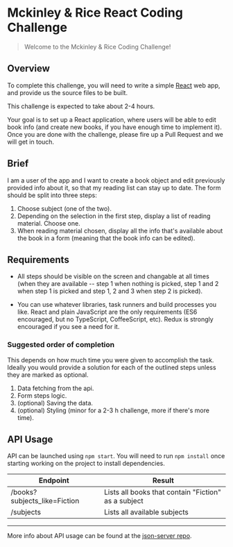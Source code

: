 # Mckinley & Rice React Coding Challenge

> Welcome to the Mckinley & Rice Coding Challenge!


## Overview

To complete this challenge, you will need to write a simple [React](https://facebook.github.io/react/) web app, and provide us the source files to be built.


This challenge is expected to take about 2-4 hours.


Your goal is to set up a React application, where users will be able to edit book info (and create new books, if you have enough time to implement it). Once you are done with the challenge, please fire up a
Pull Request and we will get in touch.

## Brief

I am a user of the app and I want to create a book object and edit previously provided info about it, so that my reading list can stay up to date. The form should be split into three steps:

1.  Choose subject (one of the two).
2.  Depending on the selection in the first step, display a list of reading material. Choose one.
3.  When reading material chosen, display all the info that's available about the book in a form (meaning that the book info can be edited).

## Requirements

*   All steps should be visible on the screen and changable at all times (when they are available -- step 1 when nothing is picked, step 1     and 2 when step 1 is picked and step 1, 2 and 3 when step 2 is
    picked).

*   You can use whatever libraries, task runners and build processes you like. React and plain JavaScript are the only requirements (ES6 encouraged, but no TypeScript, CoffeeScript, etc). Redux is strongly
    encouraged if you see a need for it.

### Suggested order of completion

This depends on how much time you were given to accomplish the task. Ideally you would provide a solution for each of the outlined steps unless they are marked as optional.

1.  Data fetching from the api.
2.  Form steps logic.
3.  (optional) Saving the data.
4.  (optional) Styling (minor for a 2-3 h challenge, more if there's more time).

## API Usage

API can be launched using `npm start`. You will need to run `npm install` once starting working on the project to install dependencies.

| Endpoint                     | Result                                              |
|------------------------------|-----------------------------------------------------|
| /books?subjects_like=Fiction | Lists all books that contain "Fiction" as a subject |
| /subjects                    | Lists all available subjects                        |

---

More info about API usage can be found at the [json-server repo](https://github.com/typicode/json-server).

